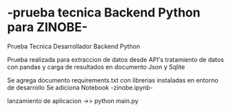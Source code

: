 # -prueba tecnica Backend Python para ZINOBE-
Prueba Tecnica Desarrollador Backend Python


Prueba realizada para extraccion de datos desde API's tratamiento de datos con pandas y carga de resultados en documento Json y Sqlite

Se agrega documento requirements.txt con librerias instaladas en entorno de desarrollo
Se adiciona Notebook -zinobe.ipynb-

lanzamiento de aplicacion  ->>  python main.py
